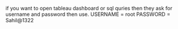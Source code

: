 if you want to open tableau dashboard or sql quries then they ask for username and password then use.
USERNAME = root
PASSWORD = Sahil@1322
